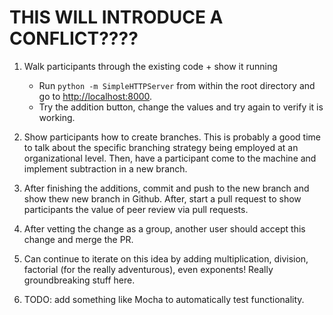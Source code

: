 # THIS WILL INTRODUCE A CONFLICT????

1. Walk participants through the existing code + show it running
	* Run `python -m SimpleHTTPServer` from within the root directory and go to [http://localhost:8000](http://localhost:8000).
	* Try the addition button, change the values and try again to verify it is working.

2. Show participants how to create branches. This is probably a good time to talk about the specific branching strategy being employed at an organizational level. Then, have a participant come to the machine and implement subtraction in a new branch.

3. After finishing the additions, commit and push to the new branch and show thew new branch in Github. After, start a pull request to show participants the value of peer review via pull requests.

4. After vetting the change as a group, another user should accept this change and merge the PR.

5. Can continue to iterate on this idea by adding multiplication, division, factorial (for the really adventurous), even exponents! Really groundbreaking stuff here.

6. TODO: add something like Mocha to automatically test functionality.
